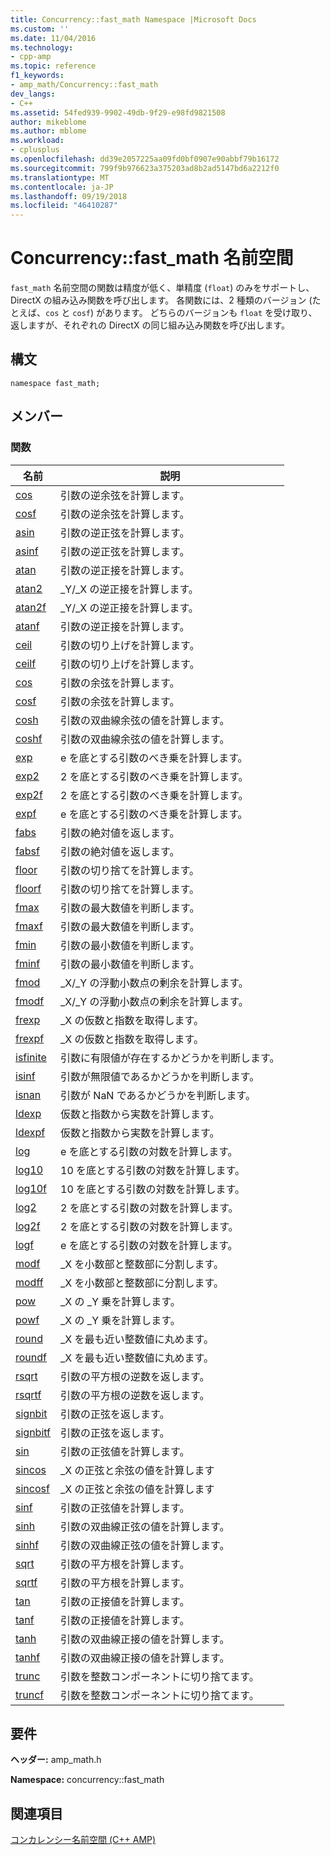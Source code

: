 ```yaml
---
title: Concurrency::fast_math Namespace |Microsoft Docs
ms.custom: ''
ms.date: 11/04/2016
ms.technology:
- cpp-amp
ms.topic: reference
f1_keywords:
- amp_math/Concurrency::fast_math
dev_langs:
- C++
ms.assetid: 54fed939-9902-49db-9f29-e98fd9821508
author: mikeblome
ms.author: mblome
ms.workload:
- cplusplus
ms.openlocfilehash: dd39e2057225aa09fd0bf0907e90abbf79b16172
ms.sourcegitcommit: 799f9b976623a375203ad8b2ad5147bd6a2212f0
ms.translationtype: MT
ms.contentlocale: ja-JP
ms.lasthandoff: 09/19/2018
ms.locfileid: "46410287"
---
```

# <a name="concurrencyfastmath-namespace"></a>Concurrency::fast_math 名前空間

`fast_math` 名前空間の関数は精度が低く、単精度 (`float`) のみをサポートし、DirectX の組み込み関数を呼び出します。 各関数には、2 種類のバージョン (たとえば、`cos` と `cosf`) があります。 どちらのバージョンも `float` を受け取り、返しますが、それぞれの DirectX の同じ組み込み関数を呼び出します。

## <a name="syntax"></a>構文

```
namespace fast_math;
```

## <a name="members"></a>メンバー

### <a name="functions"></a>関数

|名前|説明|
|----------|-----------------|
|[cos](concurrency-fast-math-namespace-functions.md#cos)|引数の逆余弦を計算します。|
|[cosf](concurrency-fast-math-namespace-functions.md#cosf)|引数の逆余弦を計算します。|
|[asin](concurrency-fast-math-namespace-functions.md#asin)|引数の逆正弦を計算します。|
|[asinf](concurrency-fast-math-namespace-functions.md#asinf)|引数の逆正弦を計算します。|
|[atan](concurrency-fast-math-namespace-functions.md#atan)|引数の逆正接を計算します。|
|[atan2](concurrency-fast-math-namespace-functions.md#atan2)|_Y/_X の逆正接を計算します。|
|[atan2f](concurrency-fast-math-namespace-functions.md#atan2f)|_Y/_X の逆正接を計算します。|
|[atanf](concurrency-fast-math-namespace-functions.md#atanf)|引数の逆正接を計算します。|
|[ceil](concurrency-fast-math-namespace-functions.md#ceil)|引数の切り上げを計算します。|
|[ceilf](concurrency-fast-math-namespace-functions.md#ceilf)|引数の切り上げを計算します。|
|[cos](concurrency-fast-math-namespace-functions.md#cos)|引数の余弦を計算します。|
|[cosf](concurrency-fast-math-namespace-functions.md#cosf)|引数の余弦を計算します。|
|[cosh](concurrency-fast-math-namespace-functions.md#cosh)|引数の双曲線余弦の値を計算します。|
|[coshf](concurrency-fast-math-namespace-functions.md#coshf)|引数の双曲線余弦の値を計算します。|
|[exp](concurrency-fast-math-namespace-functions.md#exp)|e を底とする引数のべき乗を計算します。|
|[exp2](concurrency-fast-math-namespace-functions.md#exp2)|2 を底とする引数のべき乗を計算します。|
|[exp2f](concurrency-fast-math-namespace-functions.md#exp2f)|2 を底とする引数のべき乗を計算します。|
|[expf](concurrency-fast-math-namespace-functions.md#expf)|e を底とする引数のべき乗を計算します。|
|[fabs](concurrency-fast-math-namespace-functions.md#fabs)|引数の絶対値を返します。|
|[fabsf](concurrency-fast-math-namespace-functions.md#fabsf)|引数の絶対値を返します。|
|[floor](concurrency-fast-math-namespace-functions.md#floor)|引数の切り捨てを計算します。|
|[floorf](concurrency-fast-math-namespace-functions.md#floorf)|引数の切り捨てを計算します。|
|[fmax](concurrency-fast-math-namespace-functions.md#fmax)|引数の最大数値を判断します。|
|[fmaxf](concurrency-fast-math-namespace-functions.md#fmaxf)|引数の最大数値を判断します。|
|[fmin](concurrency-fast-math-namespace-functions.md#fmin)|引数の最小数値を判断します。|
|[fminf](concurrency-fast-math-namespace-functions.md#fminf)|引数の最小数値を判断します。|
|[fmod](concurrency-fast-math-namespace-functions.md#fmod)|_X/_Y の浮動小数点の剰余を計算します。|
|[fmodf](concurrency-fast-math-namespace-functions.md#fmodf)|_X/_Y の浮動小数点の剰余を計算します。|
|[frexp](concurrency-fast-math-namespace-functions.md#frexp)|_X の仮数と指数を取得します。|
|[frexpf](concurrency-fast-math-namespace-functions.md#frexpf)|_X の仮数と指数を取得します。|
|[isfinite](concurrency-fast-math-namespace-functions.md#isfinite)|引数に有限値が存在するかどうかを判断します。|
|[isinf](concurrency-fast-math-namespace-functions.md#isinf)|引数が無限値であるかどうかを判断します。|
|[isnan](concurrency-fast-math-namespace-functions.md#isnan)|引数が NaN であるかどうかを判断します。|
|[ldexp](concurrency-fast-math-namespace-functions.md#ldexp)|仮数と指数から実数を計算します。|
|[ldexpf](concurrency-fast-math-namespace-functions.md#ldexpf)|仮数と指数から実数を計算します。|
|[log](concurrency-fast-math-namespace-functions.md#log)|e を底とする引数の対数を計算します。|
|[log10](concurrency-fast-math-namespace-functions.md#log10)|10 を底とする引数の対数を計算します。|
|[log10f](concurrency-fast-math-namespace-functions.md#log10f)|10 を底とする引数の対数を計算します。|
|[log2](concurrency-fast-math-namespace-functions.md#log2)|2 を底とする引数の対数を計算します。|
|[log2f](concurrency-fast-math-namespace-functions.md#log2f)|2 を底とする引数の対数を計算します。|
|[logf](concurrency-fast-math-namespace-functions.md#logf)|e を底とする引数の対数を計算します。|
|[modf](concurrency-fast-math-namespace-functions.md#modf)|_X を小数部と整数部に分割します。|
|[modff](concurrency-fast-math-namespace-functions.md#modff)|_X を小数部と整数部に分割します。|
|[pow](concurrency-fast-math-namespace-functions.md#pow)|_X の _Y 乗を計算します。|
|[powf](concurrency-fast-math-namespace-functions.md#powf)|_X の _Y 乗を計算します。|
|[round](concurrency-fast-math-namespace-functions.md#round)|_X を最も近い整数値に丸めます。|
|[roundf](concurrency-fast-math-namespace-functions.md#roundf)|_X を最も近い整数値に丸めます。|
|[rsqrt](concurrency-fast-math-namespace-functions.md#rsqrt)|引数の平方根の逆数を返します。|
|[rsqrtf](concurrency-fast-math-namespace-functions.md#rsqrtf)|引数の平方根の逆数を返します。|
|[signbit](concurrency-fast-math-namespace-functions.md#signbit)|引数の正弦を返します。|
|[signbitf](concurrency-fast-math-namespace-functions.md#signbitf)|引数の正弦を返します。|
|[sin](concurrency-fast-math-namespace-functions.md#sin)|引数の正弦値を計算します。|
|[sincos](concurrency-fast-math-namespace-functions.md#sincos)|_X の正弦と余弦の値を計算します|
|[sincosf](concurrency-fast-math-namespace-functions.md#sincosf)|_X の正弦と余弦の値を計算します|
|[sinf](concurrency-fast-math-namespace-functions.md#sinf)|引数の正弦値を計算します。|
|[sinh](concurrency-fast-math-namespace-functions.md#sinh)|引数の双曲線正弦の値を計算します。|
|[sinhf](concurrency-fast-math-namespace-functions.md#sinhf)|引数の双曲線正弦の値を計算します。|
|[sqrt](concurrency-fast-math-namespace-functions.md#sqrt)|引数の平方根を計算します。|
|[sqrtf](concurrency-fast-math-namespace-functions.md#sqrtf)|引数の平方根を計算します。|
|[tan](concurrency-fast-math-namespace-functions.md#tan)|引数の正接値を計算します。|
|[tanf](concurrency-fast-math-namespace-functions.md#tanf)|引数の正接値を計算します。|
|[tanh](concurrency-fast-math-namespace-functions.md#tanh)|引数の双曲線正接の値を計算します。|
|[tanhf](concurrency-fast-math-namespace-functions.md#tanhf)|引数の双曲線正接の値を計算します。|
|[trunc](concurrency-fast-math-namespace-functions.md#trunc)|引数を整数コンポーネントに切り捨てます。|
|[truncf](concurrency-fast-math-namespace-functions.md#truncf)|引数を整数コンポーネントに切り捨てます。|

## <a name="requirements"></a>要件

**ヘッダー:** amp_math.h

**Namespace:** concurrency::fast_math

## <a name="see-also"></a>関連項目

[コンカレンシー名前空間 (C++ AMP)](concurrency-namespace-cpp-amp.md)
